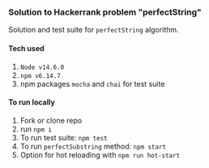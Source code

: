 ### Solution to Hackerrank problem "perfectString"

Solution and test suite for `perfectString` algorithm.

#### Tech used
1. `Node v14.6.0`
1. `npm v6.14.7`
1. npm packages `mocha` and `chai` for test suite

#### To run locally
1. Fork or clone repo
1. run `npm i`
1. To run test suite: `npm test`
1. To run `perfectSubstring` method: `npm start`
1. Option for hot reloading with `npm run hot-start`
